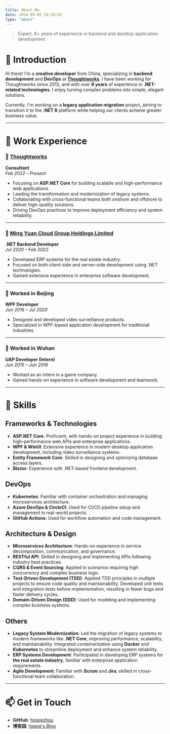 ```yaml
---
title: About Me
date: 2024-09-05 20:20:53
type: "about"
---
```


> Expert, 8+ years of experience in backend and desktop application development.

# 👋 Introduction

Hi there! I'm a **creative developer** from China, specializing in **backend development** and **DevOps** at **[Thoughtworks](https://www.thoughtworks.com/)**. I have been working for Thoughtworks since 2012, and with over **8 years** of experience in **.NET-related technologies**, I enjoy turning complex problems into simple, elegant solutions.

Currently, I'm working on a **legacy application migration** project, aiming to transition it to the **.NET 8** platform while helping our clients achieve greater business value.

---

# 💼 Work Experience

### 🏢 [Thoughtworks](https://www.thoughtworks.com/)

**Consultant**  
_Feb 2022 – Present_

- Focusing on **ASP.NET Core** for building scalable and high-performance web applications.
- Leading the transformation and modernization of legacy systems.
- Collaborating with cross-functional teams both onshore and offshore to deliver high-quality solutions.
- Driving DevOps practices to improve deployment efficiency and system reliability.

---

### 🏢 [Ming Yuan Cloud Group Holdings Limited](https://www.mingyuanyun.com/)

**.NET Backend Developer**  
_Jul 2020 – Feb 2022_

- Developed ERP systems for the real estate industry.
- Focused on both client-side and server-side development using .NET technologies.
- Gained extensive experience in enterprise software development.

---

### 🏢 Worked in Beijing

**WPF Developer**  
_Jun 2016 – Jul 2020_

- Designed and developed video surveillance products.
- Specialized in WPF-based application development for traditional industries.

---

### 🏢 Worked in Wuhan

**UAP Developer (Intern)**  
_Jun 2015 – Jun 2016_

- Worked as an intern in a game company.
- Gained hands-on experience in software development and teamwork.

---

<!--

# 🚀 What I'm Doing Now

# 🏅 Certifications

- **Certified Kubernetes Administrator (CKA)**
  Credential ID: [Your Credential ID]
  Issued by CNCF in **[Year]**

---

# 🎓 Education

- **2012 – 2016**: Anyang Normal University
  **Bachelor's Degree in Software Engineering**

---

-->

# 🌟 Skills

## **Frameworks & Technologies**

- **ASP.NET Core**: Proficient, with hands-on project experience in building high-performance web APIs and enterprise applications.
- **WPF & WinUI**: Extensive experience in modern desktop application development, including video surveillance systems.
- **Entity Framework Core**: Skilled in designing and optimizing database access layers.
- **Blazor**: Experience with .NET-based frontend development.

## **DevOps**

- **Kubernetes**: Familiar with container orchestration and managing microservices architecture.
- **Azure DevOps & CircleCI**: Used for CI/CD pipeline setup and management in real-world projects.
- **GitHub Actions**: Used for workflow automation and code management.

## **Architecture & Design**

- **Microservices Architecture**: Hands-on experience in service decomposition, communication, and governance.
- **RESTful API**: Skilled in designing and implementing APIs following industry best practices.
- **CQRS & Event Sourcing**: Applied in scenarios requiring high concurrency and complex business logic.
- **Test-Driven Development (TDD)**: Applied TDD principles in multiple projects to ensure code quality and maintainability. Developed unit tests and integration tests before implementation, resulting in fewer bugs and faster delivery cycles.
- **Domain-Driven Design (DDD)**: Used for modeling and implementing complex business systems.

## **Others**

- **Legacy System Modernization**: Led the migration of legacy systems to modern frameworks like **.NET Core**, improving performance, scalability, and maintainability. Integrated containerization using **Docker** and **Kubernetes** to streamline deployment and enhance system reliability.
- **ERP Systems Development**: Participated in developing ERP systems for **the real estate industry**, familiar with enterprise application requirements.
- **Agile Development**: Familiar with **Scrum** and **Jira**, skilled in cross-functional team collaboration.

---

# 📫 Get in Touch

- **GitHub**: [hippiezhou](https://github.com/hippiezhou)
- **博客园**: [hippie's Blog](https://www.cnblogs.com/hippiezhou)
